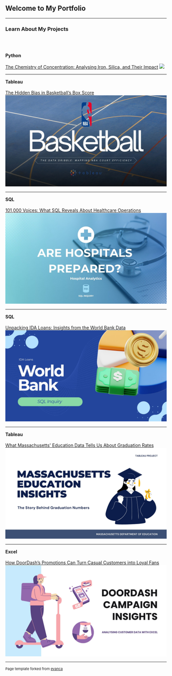 ## Welcome to My Portfolio

---

### Learn About My Projects

<br><br>

**Python**
 <br><br>
 [The Chemistry of Concentration: Analysing Iron, Silica, and Their Impact](sample_page6.md)
<img src="images/Yellow and Black Modern The Mining Industry Presentation (1).jpg"/>

---

**Tableau**
 <br><br>
[The Hidden Bias in Basketball’s Box Score](sample_page5.md)
<img src="images/Blue and White Modern Basketball Presentation.jpg"/>

---

**SQL**
 <br><br>
[101,000 Voices: What SQL Reveals About Healthcare Operations](sample_page4.md)
<img src="images/Blue and White Simple Modern Medical Presentation.jpg"/>

---

**SQL**
 <br><br>
[Unpacking IDA Loans: Insights from the World Bank Data](sample_page3.md)
<img src="images/Blue 3D Illustration Simple Financial Planning Presentation.jpg"/>

---

**Tableau**
 <br><br>
[What Massachusetts' Education Data Tells Us About Graduation Rates](sample_page2.md)
<img src="images/Blue and White Modern Illustrative Thesis Defense Presentation.jpg"/>

---

**Excel**
 <br><br>
[How DoorDash’s Promotions Can Turn Casual Customers into Loyal Fans](sample_page.md)
<img src="images/Light Blue Purple and Black Illustration Food Delivery Presentation.jpg"/>







---
<p style="font-size:11px">Page template forked from <a href="https://github.com/evanca/quick-portfolio">evanca</a></p>
<!-- Remove above link if you don't want to attibute -->
